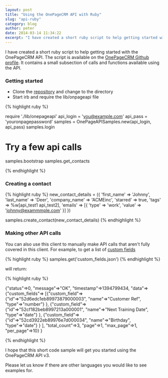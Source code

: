 ```yaml
---
layout: post
title: "Using the OnePageCRM API with Ruby"
slug: "api-ruby"
category: blog
author: peter
date: 2014-03-14 11:34:22
excerpt: "I have created a short ruby script to help getting started with the OnePageCRM API. The script is available on the OnePageCRM Github profile. It contains a small subsection of calls and functions available using the API."
---
```


I have created a short ruby script to help getting started with the OnePageCRM API.
The script is available on the [OnePageCRM Github profile](https://github.com/OnePageCRM/).
It contains a small subsection of calls and functions available using the API.

### Getting started

- Clone the [repository](https://github.com/OnePageCRM/ruby-client) and change to the directory
- Start irb and require the lib/onpageapi file


{% highlight ruby %}

require './lib/onepageapi'
api_login = 'you@example.com'
api_pass = 'youronpagepassword'
samples = OnePageAPISamples.new(api_login, api_pass)
samples.login

# Try a few api calls
samples.bootstrap
samples.get_contacts

{% endhighlight %}

### Creating a contact
{% highlight ruby %}
new_contact_details = ({
      'first_name' => 'Johnny',
      'last_name' => 'Deer',
      'company_name' => 'ACMEinc',
      'starred' => true,
      'tags' => %w[api_test1 api_test2],
      'emails' => [{
          'type' => 'work',
          'value' => 'johnny@exammmple.com' }]
    })

samples.create_contact(new_contact_details)
{% endhighlight %}

### Making other API calls
You can also use this client to manually make API calls that aren't fully covered in this client.
For example, to get a list of [custom fields](http://developer.onepagecrm.com/#customfields)

{% highlight ruby %}
samples.get('custom_fields.json')
{% endhighlight %}

will return:

{% highlight ruby %}

{"status"=>0, "message"=>"OK", "timestamp"=>1394799434, "data"=>
  {"custom_fields"=>
    [{"custom_field"=>
        {"id"=>"52d6edc1eb89973879000003", "name"=>"Customer Ref", "type"=>"number"}
      }, 
      {"custom_field"=>
        {"id"=>"52cf182beb8997213a000001", "name"=>"Next Training Date", "type"=>"date"}
      }, 
      {"custom_field"=>
      {"id"=>"52cd3922eb89976e7d000034", "name"=>"Birthday", "type"=>"date"}
      }
    ],
  "total_count"=>3, "page"=>1, "max_page"=>1, "per_page"=>10}
}

{% endhighlight %}


I hope that this short code sample will get you started using the OnePageCRM API v3.

Please let us know if there are other languages you would like to see examples for.
